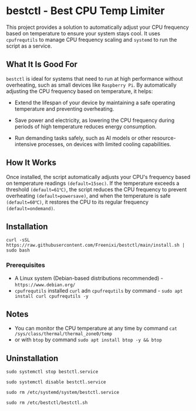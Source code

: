 # bestctl - Best CPU Temp Limiter
This project provides a solution to automatically adjust your CPU frequency based on temperature to ensure your system stays cool. It uses `cpufrequtils` to manage CPU frequency scaling and `systemd` to run the script as a service.


## What It Is Good For
`bestctl` is ideal for systems that need to run at high performance without overheating, such as small devices like `Raspberry Pi`. By automatically adjusting the CPU frequency based on temperature, it helps:
- Extend the lifespan of your device by maintaining a safe operating temperature and preventing overheating.

- Save power and electricity, as lowering the CPU frequency during periods of high temperature reduces energy consumption.

- Run demanding tasks safely, such as AI models or other resource-intensive processes, on devices with limited cooling capabilities.


## How It Works
Once installed, the script automatically adjusts your CPU's frequency based on temperature readings `(default=15sec)`. If the temperature exceeds a threshold `(default=61℃)`, the script reduces the CPU frequency to prevent overheating `(default=powersave)`, and when the temperature is safe `(default=60℃)`, it restores the CPU to its regular frequency `(default=ondemand)`.


## Installation
`curl -sSL https://raw.githubusercontent.com/Freenixi/bestctl/main/install.sh | sudo bash`

### Prerequisites
- A Linux system (Debian-based distributions recommended) - `https://www.debian.org/`
- `cpufrequtils` installed `curl` adn `cpufrequtils` by command - `sudo apt install curl cpufrequtils -y`


## Notes
- You can monitor the CPU temperature at any time by command `cat /sys/class/thermal/thermal_zone0/temp`
- or with `btop` by command `sudo apt install btop -y && btop`


## Uninstallation
`sudo systemctl stop bestctl.service`

`sudo systemctl disable bestctl.service`

`sudo rm /etc/systemd/system/bestctl.service`

`sudo rm /etc/bestctl/bestctl.sh`
